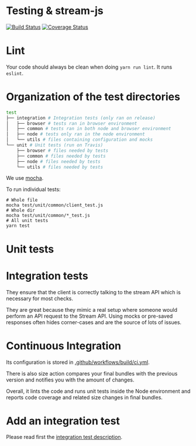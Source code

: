 # Testing & stream-js

[![Build Status](https://travis-ci.org/GetStream/stream-js.svg?branch=main)](https://travis-ci.org/GetStream/stream-js)
[![Coverage Status](https://img.shields.io/coveralls/GetStream/stream-js.svg)](https://coveralls.io/r/GetStream/stream-js?branch=main)

# Lint

Your code should always be clean when doing `yarn run lint`. It runs `eslint`.

# Organization of the test directories

```bash
test
├── integration # Integration tests (only ran on release)
│   ├── browser # tests ran in browser environment
│   ├── common # tests ran in both node and browser environment
│   ├── node # tests only ran in the node environment
│   └── utils # files containing configuration and mocks
└── unit # Unit tests (run on Travis)
    ├── browser # files needed by tests
    ├── common # files needed by tests
    ├── node # files needed by tests
    └── utils # files needed by tests
```

We use [mocha](https://mochajs.org/).

To run individual tests:

```
# Whole file
mocha test/unit/common/client_test.js
# Whole dir
mocha test/unit/common/*_test.js
# All unit tests
yarn test
```

# Unit tests

# Integration tests

They ensure that the client is correctly talking to the stream API which is necessary for most checks.

They are great because they mimic a real setup where someone would perform an API request to the Stream API. Using mocks or pre-saved responses often hides corner-cases and are the source of lots of issues.

# Continuous Integration

Its configuration is stored in [.github/workflows/build/ci.yml](../.github/workflows/ci.yml).

There is also size action compares your final bundles with the previous version and notifies you with the amount of changes.

Overall, it lints the code and runs unit tests inside the Node environment and reports code coverage and related size changes in final bundles.

# Add an integration test

Please read first the [integration test description](#integration-tests).
